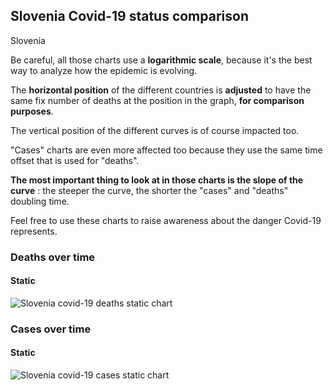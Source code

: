 ## Slovenia Covid-19 status comparison 

Slovenia



Be careful, all those charts use a **logarithmic scale**, because it's the best way to analyze how the epidemic is evolving.
 
The **horizontal position** of the different countries is **adjusted** to have the same fix number of deaths at the position in the graph, **for comparison purposes**.

The vertical position of the different curves is of course impacted too.

"Cases" charts are even more affected too because they use the same time offset that is used for "deaths".

**The most important thing to look at in those charts is the slope of the curve** : the steeper the curve, the shorter the "cases" and "deaths" doubling time.

Feel free to use these charts to raise awareness about the danger Covid-19 represents. 


 
### Deaths over time
 
#### Static
![Slovenia covid-19 deaths static chart](https://raw.githubusercontent.com/madlag/coronavirus_study/master/notebooks/graphs/2020-03-27/countries/Slovenia/2020-03-27_Slovenia_deaths.png "Slovenia covid-19 deaths static chart")   

 
### Cases over time
 
#### Static
![Slovenia covid-19 cases static chart](https://raw.githubusercontent.com/madlag/coronavirus_study/master/notebooks/graphs/2020-03-27/countries/Slovenia/2020-03-27_Slovenia_cases.png "Slovenia covid-19 cases static chart")   

